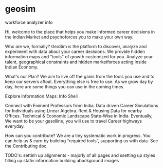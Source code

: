 # geosim
workforce analyzer info 

Hi, welcome to the place that helps you make informed career decisions in the Indian Market and psychoforces you to make your own way.

Who are we, formally?
GeoSim is the platform to discover, analyze and experiment with data about your career decisions. We provide hidden information maps and "tools" of growth customized for you. Analyze your talent, geographical constraints and hidden marketforces acting inside Indian Economy.

What's our Plan?
We aim to live off the gains from the tools you use and to keep our servers afloat. Everything else is free to use. As we grow day by day, here are some things you can use in the coming times.

Explore Information Maps: Info Shell

Connect with Eminent Professors from India.
Data driven Career Simulations for Individuals using Linear Algebra.
Rent & Housing Data for nearby Offices.
Technical & Economic Landscape State-Wise in India.
Eventually, We want to be your gasolline, you will use to travel Career highways everyday.

How can you contribute?
We are a tiny systematic work in progress. You can help us & earn by building “required tools”, supporting us with data. See the Contributing doc.





TODO's:
settinh up alignments - majorly of all pages and ssetting up styles
filling up stativ information
building abackground images















